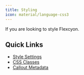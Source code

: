 ```yaml
---
title: Styling
icon: material/language-css3
---
```


If you are looking to style Flexcyon.

## Quick Links

- [Style Settings](./Style-Settings/index.md)
- [CSS Classes](./CSS-Classes/index.md)
- [Callout Metadata](./Callout-Metadata/index.md)

